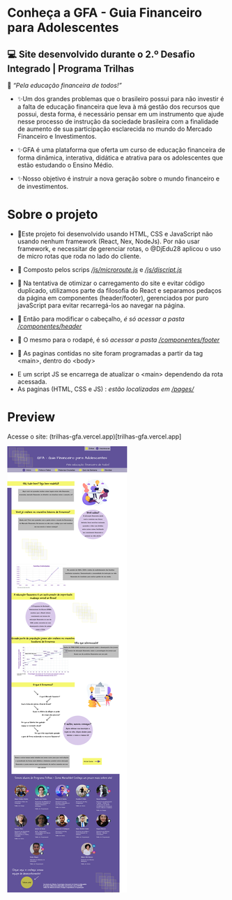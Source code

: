 # Conheça a GFA - Guia Financeiro para Adolescentes
## 💻 Site desenvolvido durante o 2.º Desafio Integrado | Programa Trilhas

💭 <em>“Pela educação financeira de todos!”</em>

- ✨Um dos grandes problemas que o brasileiro possui para não investir é a
falta de educação financeira que leva à má gestão dos recursos que possui, desta
forma, é necessário pensar em um instrumento que ajude nesse processo de instrução
da sociedade brasileira com a finalidade de aumento de sua participação esclarecida
no mundo do Mercado Financeiro e Investimentos.

- ✨GFA é uma plataforma que oferta um curso de educação financeira de
forma dinâmica, interativa, didática e atrativa para os adolescentes que estão
estudando o Ensino Médio.

- ✨Nosso objetivo é instruir a nova geração sobre o mundo financeiro e de investimentos.


# Sobre o projeto

- 🎇Este projeto foi desenvolvido usando HTML, CSS e JavaScript não usando nenhum framework (React, Nex, NodeJs).
Por não usar framework, e necessitar de gerenciar rotas, o @DjEdu28 aplicou o uso de micro rotas que roda no lado do cliente.

- 🎇 Composto pelos scrips _[/js/microroute.js](/js/microroute.js)_ e _[/js/djscript.js](/js/djscript.js)_

- 🎇 Na tentativa de otimizar o carregamento do site e evitar código duplicado,  utilizamos parte da filosofia do React e separamos pedaços da página em componentes (header/footer), gerenciados por puro javaScript para evitar recarregá-los ao navegar na página.

- 🎇 Então para modificar o cabeçalho, _é só acessar a pasta [/componentes/header](/componentes/header)_

- 🎇 O mesmo para o rodapé, é só _acessar a pasta [/componentes/footer](/componentes/footer)_


- 🎇 As paginas contidas no site foram programadas a partir da tag \<main\>, dentro do \<body\>
* E um script JS se encarrega de atualizar o \<main\> dependendo da rota acessada.
* As paginas (HTML, CSS e JS) : _estão localizadas em [/pages/](/pages/)_




# Preview
Acesse o site:  (trilhas-gfa.vercel.app)[trilhas-gfa.vercel.app]

<img src="/preview.png">




